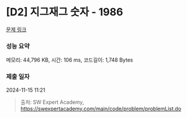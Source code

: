 # [D2] 지그재그 숫자 - 1986 

[문제 링크](https://swexpertacademy.com/main/code/problem/problemDetail.do?contestProbId=AV5PxmBqAe8DFAUq) 

### 성능 요약

메모리: 44,796 KB, 시간: 106 ms, 코드길이: 1,748 Bytes

### 제출 일자

2024-11-15 11:21



> 출처: SW Expert Academy, https://swexpertacademy.com/main/code/problem/problemList.do